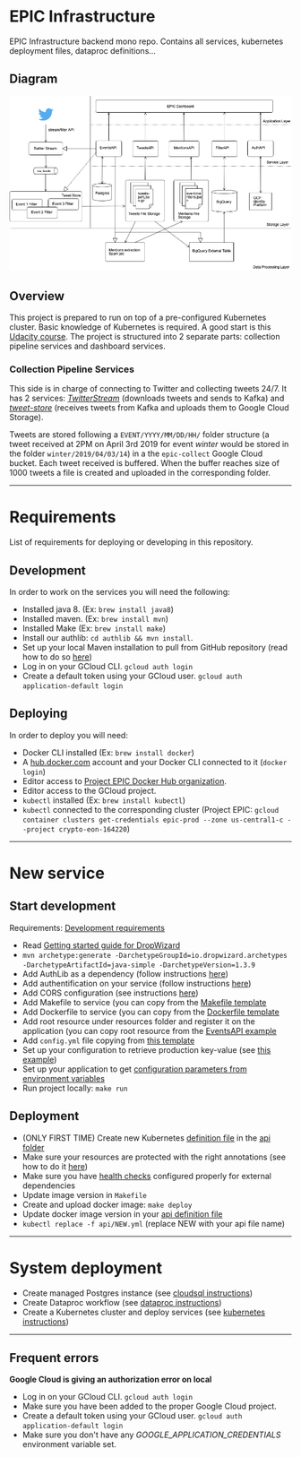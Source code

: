 # EPIC Infrastructure

EPIC Infrastructure backend mono repo. Contains all services, kubernetes deployment files, dataproc definitions...

## Diagram

![EPIC Infrastructure Diagram](epic_infra.png)

## Overview

This project is prepared to run on top of a pre-configured Kubernetes cluster. Basic knowledge of Kubernetes is required. A good start is this [Udacity course](https://www.udacity.com/course/scalable-microservices-with-kubernetes--ud615). The project is structured into 2 separate parts: collection pipeline services and dashboard services. 

### Collection Pipeline Services

This side is in charge of connecting to Twitter and collecting tweets 24/7. It has 2 services: [_TwitterStream_](/TwitterStream) (downloads tweets and sends to Kafka) and [_tweet-store_](/tweet-store) (receives tweets from Kafka and uploads them to Google Cloud Storage). 

Tweets are stored following a `EVENT/YYYY/MM/DD/HH/` folder structure (a tweet received at 2PM on April 3rd 2019 for event _winter_ would be stored in the folder `winter/2019/04/03/14`) in a the `epic-collect` Google Cloud bucket. Each tweet received is buffered. When the buffer reaches size of 1000 tweets a file is created and uploaded in the corresponding folder.


------------
# Requirements
List of requirements for deploying or developing in this repository.

## Development

In order to work on the services you will need the following:
- Installed java 8. (Ex: `brew install java8`)
- Installed maven. (Ex: `brew install mvn`)
- Installed Make (Ex: `brew install make`)
- Install our authlib: `cd authlib && mvn install`.
- Set up your local Maven installation to pull from GitHub repository (read how to do so [here](https://help.github.com/en/articles/configuring-apache-maven-for-use-with-github-package-registry#authenticating-to-github-package-registry))
- Log in on your GCloud CLI. `gcloud auth login`
- Create a default token using your GCloud user. `gcloud auth application-default login`


## Deploying

In order to deploy you will need:
- Docker CLI installed (Ex: `brew install docker`)
- A [hub.docker.com](https://hub.docker.com/) account and your Docker CLI connected to it (`docker login`)
- Editor access to [Project EPIC Docker Hub organization](https://cloud.docker.com/orgs/projectepic/teams).
- Editor access to the GCloud project.
- `kubectl` installed (Ex: `brew install kubectl`)
- `kubectl` connected to the corresponding cluster (Project EPIC: `gcloud container clusters get-credentials epic-prod --zone us-central1-c --project crypto-eon-164220`)
------
# New service

## Start development

Requirements: [Development requirements](#development)
- Read [Getting started guide for DropWizard](https://www.dropwizard.io/1.3.14/docs/getting-started.html)
- `mvn archetype:generate -DarchetypeGroupId=io.dropwizard.archetypes -DarchetypeArtifactId=java-simple -DarchetypeVersion=1.3.9`
- Add AuthLib as a dependency (follow instructions [here](authlib/#install-on-service))
- Add authentification on your service (follow instructions [here](authlib/#install-on-service))
- Add CORS configuration (see instructions [here](authlib#cors-specification))
- Add Makefile to service (you can copy from the [Makefile template](templates/Makefile)
- Add Dockerfile to service (you can copy from the [Dockerfile template](templates/Dockerfile)
- Add root resource under resources folder and register it on the application (you can copy root resource from the [EventsAPI example](EventsAPI/src/main/java/edu/colorado/cs/epic/eventsapi/resource/RootResource.java)
- Add `config.yml` file copying from [this template](templates/config.yml)
- Set up your configuration to retrieve production key-value (see [this example](MediaAPI/src/main/java/edu/colorado/cs/epic/mediaapi/MediaAPIConfiguration.java))
- Set up your application to get [configuration parameters from environment variables](https://www.dropwizard.io/0.8.0/docs/manual/core.html#environment-variables)
- Run project locally: `make run`

## Deployment

- (ONLY FIRST TIME) Create new Kubernetes [definition file](templates/api.yml) in the [api folder](kubernetes/api)
- Make sure your resources are protected with the right annotations (see how to do it [here](authlib#protect-resources))
- Make sure you have [health checks](https://www.dropwizard.io/0.8.0/docs/manual/core.html#health-checks) configured properly for external dependencies
- Update image version in `Makefile`
- Create and upload docker image: `make deploy`
- Update docker image version in your [api definition file](kubernetes/api)
- `kubectl replace -f api/NEW.yml` (replace NEW with your api file name)


------
# System deployment

- Create managed Postgres instance (see [cloudsql instructions](./cloudsql))
- Create Dataproc workflow (see [dataproc instructions](./dataproc))
- Create a Kubernetes cluster and deploy services (see [kubernetes instructions](./kubernetes))

------

## Frequent errors

**Google Cloud is giving an authorization error on local**

- Log in on your GCloud CLI. `gcloud auth login`
- Make sure you have been added to the proper Google Cloud project.
- Create a default token using your GCloud user. `gcloud auth application-default login`
- Make sure you don't have any *GOOGLE_APPLICATION_CREDENTIALS* environment variable set.
